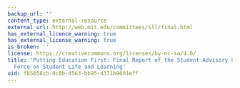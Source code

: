 ```yaml
---
backup_url: ''
content_type: external-resource
external_url: http://web.mit.edu/committees/sll/final.html
has_external_licence_warning: true
has_external_license_warning: true
is_broken: ''
license: https://creativecommons.org/licenses/by-nc-sa/4.0/
title: 'Putting Education First: Final Report of the Student Advisory Committee Task
  Force on Student Life and Learning'
uid: fb5658cb-0c0b-4563-bb95-4371b9601eff
---
```

